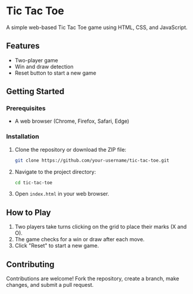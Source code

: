 # Tic Tac Toe

A simple web-based Tic Tac Toe game using HTML, CSS, and JavaScript.

## Features

- Two-player game
- Win and draw detection
- Reset button to start a new game

## Getting Started

### Prerequisites

- A web browser (Chrome, Firefox, Safari, Edge)

### Installation

1. Clone the repository or download the ZIP file:
    ```sh
    git clone https://github.com/your-username/tic-tac-toe.git
    ```
2. Navigate to the project directory:
    ```sh
    cd tic-tac-toe
    ```
3. Open `index.html` in your web browser.

## How to Play

1. Two players take turns clicking on the grid to place their marks (X and O).
2. The game checks for a win or draw after each move.
3. Click "Reset" to start a new game.

## Contributing

Contributions are welcome! Fork the repository, create a branch, make changes, and submit a pull request.


